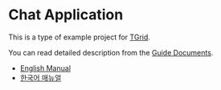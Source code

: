 # Chat Application
This is a type of example project for [TGrid](https://github.com/samchon/tgrid).

You can read detailed description from the [Guide Documents](https://tgrid.dev).

  - [English Manual](https://tgrid.dev/english/tutorial/projects/chat.html)
  - [한국어 매뉴얼](https://tgrid.dev/korean/tutorial/projects/chat.html)